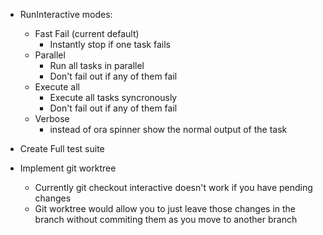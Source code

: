 - RunInteractive modes:
  - Fast Fail (current default)
    - Instantly stop if one task fails
  - Parallel
    - Run all tasks in parallel
    - Don't fail out if any of them fail
  - Execute all
    - Execute all tasks syncronously
    - Don't fail out if any of them fail
  - Verbose
    - instead of ora spinner show the normal output of the task

- Create Full test suite

- Implement git worktree
  - Currently git checkout interactive doesn't work if you have pending changes
  - Git worktree would allow you to just leave those changes in the branch without commiting them as you move to another branch

